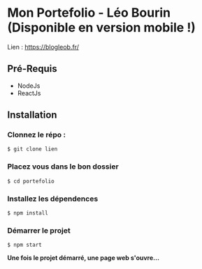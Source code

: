 # Mon Portefolio - Léo Bourin (Disponible en version mobile !)

Lien : https://blogleob.fr/

## Pré-Requis

- NodeJs
- ReactJs

## Installation

### Clonnez le répo :

```
$ git clone lien
```

### Placez vous dans le bon dossier

```
$ cd portefolio
```

### Installez les dépendences 

```
$ npm install
```

### Démarrer le projet

```
$ npm start
```

**Une fois le projet démarré, une page web s'ouvre...**
